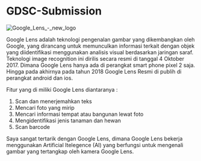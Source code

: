 # GDSC-Submission
![Google_Lens_-_new_logo](https://user-images.githubusercontent.com/91404069/134797113-9b8d49b6-5ca6-4183-9e55-10dbd68c6939.png)

Google Lens adalah teknologi pengenalan gambar yang dikembangkan oleh Google, yang dirancang untuk memunculkan informasi terkait dengan objek yang diidentifikasi menggunakan analisis visual berdasarkan jaringan saraf.
Teknologi image recognition ini dirilis secara resmi di tanggal 4 Oktober 2017. Dimana Google Lens hanya ada di perangkat smart phone pixel 2 saja. Hingga pada akhirnya pada tahun 2018 Google Lens Resmi di publih di perangkat android dan ios. 

Fitur yang di miliki Google Lens diantaranya :
1. Scan dan menerjemahkan teks
2. Mencari foto yang mirip
3. Mencari informasi tempat atau bangunan lewat foto
4. Mengidentifikasi jenis tanaman dan hewan
5. Scan barcode

Saya sangat tertarik dengan Google Lens, dimana Google Lens bekerja menggunakan Artificial Itelegence (AI) yang berfungsi untuk mengenali gambar yang tertangkap oleh kamera Google Lens.
